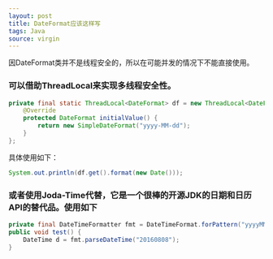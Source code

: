 ```yaml
---
layout: post
title: DateFormat应该这样写
tags: Java
source: virgin
---
```


因DateFormat类并不是线程安全的，所以在可能并发的情况下不能直接使用。

### 可以借助ThreadLocal来实现多线程安全性。
```java
private final static ThreadLocal<DateFormat> df = new ThreadLocal<DateFormat>() {
    @Override
    protected DateFormat initialValue() {
        return new SimpleDateFormat("yyyy-MM-dd");
    }
};
```

具体使用如下：
```java
System.out.println(df.get().format(new Date()));
```

### 或者使用Joda-Time代替，它是一个很棒的开源JDK的日期和日历API的替代品。使用如下

```java
private final DateTimeFormatter fmt = DateTimeFormat.forPattern("yyyyMMdd");
public void test() {
    DateTime d = fmt.parseDateTime("20160808");
}
```